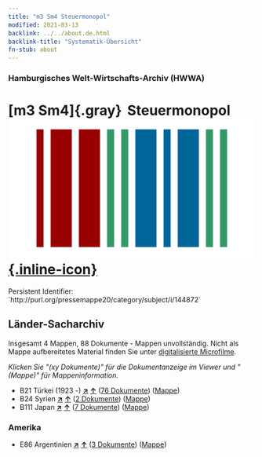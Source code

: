 ```yaml
---
title: "m3 Sm4 Steuermonopol"
modified: 2021-03-13
backlink: ../../about.de.html
backlink-title: "Systematik-Übersicht"
fn-stub: about
---
```


### Hamburgisches Welt-Wirtschafts-Archiv (HWWA)

# [m3 Sm4]{.gray}&#8201; Steuermonopol &#160; [![Wikidata](/images/Wikidata-logo.svg "Wikidata"){.inline-icon}](http://www.wikidata.org/entity/Q104700323)

<div class="hint">Persistent Identifier: `http://purl.org/pressemappe20/category/subject/i/144872`</div>







## Länder-Sacharchiv




Insgesamt 4 Mappen, 88 Dokumente - Mappen unvollständig.
Nicht als Mappe aufbereitetes Material finden Sie unter [digitalisierte Microfilme](/film/h1_sh.de.html).

_Klicken Sie "(xy Dokumente)" für die Dokumentanzeige im Viewer und "(Mappe)" für Mappeninformation._



- B21 Türkei (1923 -) [**&nearr;**](../../../geo/i/141111/about.de.html "Türkei (1923 -) (alle Mappen)") [**&uarr;**](../../../geo/about.de.html#B21 "Ländersystematik") (<a href="https://pm20.zbw.eu/iiifview/folder/sh/141111,144872" title="über: Türkei (1923 -) : Steuermonopol" target="_blank">76 Dokumente</a>) ([Mappe](../../../../folder/sh/1411xx/141111/1448xx/144872/about.de.html))
- B24 Syrien [**&nearr;**](../../../geo/i/141114/about.de.html "Syrien (alle Mappen)") [**&uarr;**](../../../geo/about.de.html#B24 "Ländersystematik") (<a href="https://pm20.zbw.eu/iiifview/folder/sh/141114,144872" title="über: Syrien : Steuermonopol" target="_blank">2 Dokumente</a>) ([Mappe](../../../../folder/sh/1411xx/141114/1448xx/144872/about.de.html))
- B111 Japan [**&nearr;**](../../../geo/i/141272/about.de.html "Japan (alle Mappen)") [**&uarr;**](../../../geo/about.de.html#B111 "Ländersystematik") (<a href="https://pm20.zbw.eu/iiifview/folder/sh/141272,144872" title="über: Japan : Steuermonopol" target="_blank">7 Dokumente</a>) ([Mappe](../../../../folder/sh/1412xx/141272/1448xx/144872/about.de.html))

### Amerika

- E86 Argentinien [**&nearr;**](../../../geo/i/141692/about.de.html "Argentinien (alle Mappen)") [**&uarr;**](../../../geo/about.de.html#E86 "Ländersystematik") (<a href="https://pm20.zbw.eu/iiifview/folder/sh/141692,144872" title="über: Argentinien : Steuermonopol" target="_blank">3 Dokumente</a>) ([Mappe](../../../../folder/sh/1416xx/141692/1448xx/144872/about.de.html))








